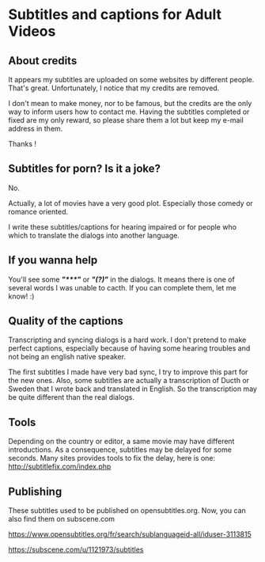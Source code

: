 # Subtitles and captions for Adult Videos

## About credits

It appears my subtitles are uploaded on some websites by different people. That's great. Unfortunately, I notice that my credits are removed.

I don't mean to make money, nor to be famous, but the credits are the only way to inform users how to contact me. Having the subtitles completed or fixed are my only reward, so please share them a lot but keep my e-mail address in them.

Thanks !

## Subtitles for porn? Is it a joke?

No.

Actually, a lot of movies have a very good plot. Especially those comedy or romance oriented.

I write these subtitles/captions for hearing impaired or for people who which to translate the dialogs into another language.

## If you wanna help

You'll see some ___"***"___ or ___"(?)"___ in the dialogs. It means there is one of several words I was unable to cacth. If you can complete them, let me know! :)

## Quality of the captions

Transcripting and syncing dialogs is a hard work. I don't pretend to make perfect captions, especially because of having some hearing troubles and not being an english native speaker.

The first subtitles I made have very bad sync, I try to improve this part for the new ones.
Also, some subtitles are actually a transcription of Ducth or Sweden that I wrote back and translated in English. So the transcription may be quite different than the real dialogs.

## Tools

Depending on the country or editor, a same movie may have different introductions. As a consequence, subtitles may be delayed for some seconds. Many sites provides tools to fix the delay, here is one: http://subtitlefix.com/index.php

## Publishing

These subtitles used to be published on opensubtitles.org. Now, you can also find them on subscene.com

https://www.opensubtitles.org/fr/search/sublanguageid-all/iduser-3113815

https://subscene.com/u/1121973/subtitles



